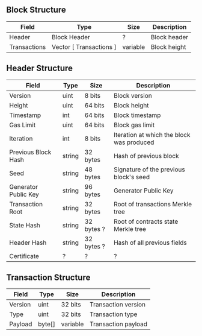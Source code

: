 <!-- TODO: add JSON names? -->

## Block Structure

| Field                 | Type                      | Size      | Description          |
|-----------------------|---------------------------|-----------|----------------------|
| Header                | Block Header              | ?         | Block header         |
| Transactions          | Vector [ Transactions ]   | variable  | Block height         |

## Header Structure

| Field                 | Type   | Size      | Description                               |
|-----------------------|--------|-----------|-------------------------------------------|
| Version               | uint   | 8 bits    | Block version                             |
| Height                | uint   | 64 bits   | Block height                              |
| Timestamp             | int    | 64 bits   | Block timestamp                           |
| Gas Limit             | uint   | 64 bits   | Block gas limit                           |
| Iteration             | int    | 8 bits    | Iteration at which the block was produced |
| Previous Block Hash   | string | 32 bytes  | Hash of previous block                    |
| Seed                  | string | 48 bytes  | Signature of the previous block's seed    |
| Generator Public Key  | string | 96 bytes  | Generator Public Key                      |
| Transaction Root      | string | 32 bytes  | Root of transactions Merkle tree          |
| State Hash            | string | 32 bytes ?| Root of contracts state Merkle tree       |
| Header Hash           | string | 32 bytes ?| Hash of all previous fields               |
| Certificate           |    ?   |     ?     |    ?                                      |

## Transaction Structure

| Field   | Type   | Size      | Description         |
|---------|--------|-----------|---------------------|
| Version | uint   | 32 bits   | Transaction version |
| Type    | uint   | 32 bits   | Transaction type    |
| Payload | byte[] | variable  | Transaction payload |